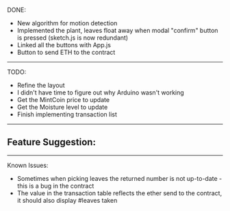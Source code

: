 
DONE:
- New algorithm for motion detection
- Implemented the plant, leaves float away when modal "confirm" button is pressed (sketch.js is now redundant)
- Linked all the buttons with App.js
- Button to send ETH to the contract

---------------------------------------------------------------------------

TODO:
- Refine the layout
- I didn't have time to figure out why Arduino wasn't working
- Get the MintCoin price to update
- Get the Moisture level to update
- Finish implementing transaction list

---------------------------------------------------------------------------

Feature Suggestion:
-

---------------------------------------------------------------------------

Known Issues:
- Sometimes when picking leaves the returned number is not up-to-date - this is a bug in the contract
- The value in the transaction table reflects the ether send to the contract, it should also display #leaves taken
